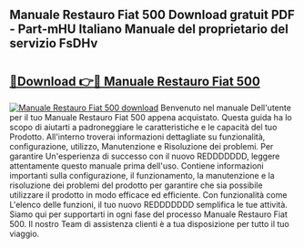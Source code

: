 ## Manuale Restauro Fiat 500 Download gratuit PDF - Part-mHU Italiano Manuale del proprietario del servizio FsDHv

# <h2><a href="http://dfdujt1.blite.top/?on=Manuale+Restauro+Fiat+500">🔗Download 👉🔴 Manuale Restauro Fiat 500</a></h2>

[![Manuale Restauro Fiat 500 download](https://i.imgur.com/lujVjoI.png)](http://dfdujt1.blite.top/?on=Manuale+Restauro+Fiat+500)
Benvenuto nel manuale Dell'utente per il tuo Manuale Restauro Fiat 500 appena acquistato. Questa guida ha lo scopo di aiutarti a padroneggiare le caratteristiche e le capacità del tuo Prodotto. All'interno troverai informazioni dettagliate su funzionalità, configurazione, utilizzo, Manutenzione e Risoluzione dei problemi. Per garantire Un'esperienza di successo con il nuovo REDDDDDDD, leggere attentamente questo manuale prima dell'uso. Contiene informazioni importanti sulla configurazione, il funzionamento, la manutenzione e la risoluzione dei problemi del prodotto per garantire che sia possibile utilizzare il prodotto in modo efficace ed efficiente. Con funzionalità come L'elenco delle funzioni, il tuo nuovo REDDDDDDD semplifica le tue attività. Siamo qui per supportarti in ogni fase del processo Manuale Restauro Fiat 500. Il nostro Team di assistenza clienti è a tua disposizione per tutto il tuo viaggio.
